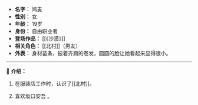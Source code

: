 
- **名字：** 鸠麦
- **性别：** 女
- **年龄：** 19岁
- **身份：** 自由职业者
- **登场作品：** [[《沙漠》]]
- **相关角色：** [[北村]]（男友）
- **外表：** 身材苗条，披着齐肩的卷发，圆圆的脸让她看起来显得很小。

---

👗 **介绍：** 

1. 在服装店工作时，认识了[[北村]]。

2. 喜欢坂口安吾 。
